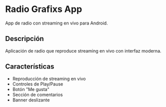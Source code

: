 # Radio Grafixs App

App de radio con streaming en vivo para Android.

## Descripción
Aplicación de radio que reproduce streaming en vivo con interfaz moderna.

## Características
- Reproducción de streaming en vivo
- Controles de Play/Pause
- Botón "Me gusta"
- Sección de comentarios
- Banner deslizante
